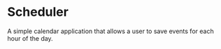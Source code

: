 # Scheduler
A simple calendar application that allows a user to save events for each hour of the day.
